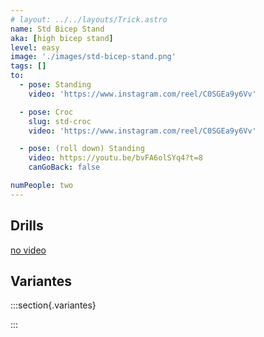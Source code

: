 ```yaml
---
# layout: ../../layouts/Trick.astro
name: Std Bicep Stand
aka: [high bicep stand]
level: easy
image: './images/std-bicep-stand.png'
tags: []
to:
  - pose: Standing
    video: 'https://www.instagram.com/reel/C0SGEa9y6Vv'

  - pose: Croc
    slug: std-croc
    video: 'https://www.instagram.com/reel/C0SGEa9y6Vv'

  - pose: (roll down) Standing
    video: https://youtu.be/bvFA6olSYq4?t=8
    canGoBack: false

numPeople: two
---
```


## Drills

[no video](https://www.youtube.com/)

## Variantes

:::section{.variantes}

<!-- - [![star no hands](./images/acroyoga-star-no-hands.jpeg)](https://youtu.be/NXz2Xvv_HbY?t=18)
  _no hands star_ -->

:::
